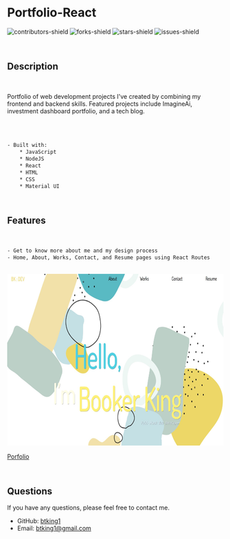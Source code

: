 # Portfolio-React

![contributors-shield](https://img.shields.io/github/contributors/btking1/README-Generator?style=for-the-badge)
![forks-shield](https://img.shields.io/github/forks/btking1/README-Generator?style=for-the-badge)
![stars-shield](https://img.shields.io/github/stars/btking1/README-Generator?style=for-the-badge)
![issues-shield](https://img.shields.io/github/issues/btking1/README-Generator?style=for-the-badge)

<br/>

## Description

<br/>

Portfolio of web development projects I've created by combining my frontend and backend skills. Featured projects include ImagineAi, 
investment dashboard portfolio, and a tech blog. 


<br/>



<br/>

    - Built with:
        * JavaScript
        * NodeJS
        * React
        * HTML
        * CSS
        * Material UI

<br/>


## Features

<br/>

    - Get to know more about me and my design process
    - Home, About, Works, Contact, and Resume pages using React Routes 
    

<br/>


<img src="https://github.com/btking1/Portfolio-React/blob/main/Screenshots/Screenshot.jpg?raw=true" alt="budget tracker" title="screenshot" width="auto" height="400vh" /> 

<br/>

[Porfolio](https://btking1.github.io/Portfolio-React/)




<br/>

## Questions

If you have any questions, please feel free to contact me.

-   GitHub: [btking1](https://github.com/btking1)
-   Email: btking1@gmail.com
